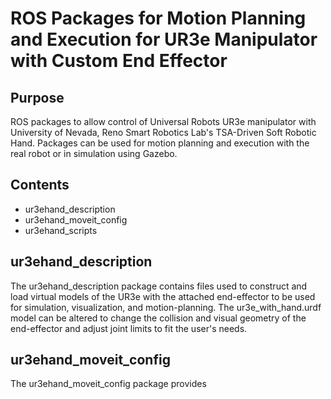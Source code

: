 # ROS Packages for Motion Planning and Execution for UR3e Manipulator with Custom End Effector

## Purpose
ROS packages to allow control of Universal Robots UR3e manipulator with University of Nevada, Reno Smart Robotics Lab's TSA-Driven Soft Robotic Hand. Packages can be used for motion planning and execution with the real robot or in simulation using Gazebo.

## Contents
* ur3ehand_description
* ur3ehand_moveit_config
* ur3ehand_scripts

## ur3ehand_description
The ur3ehand_description package contains files used to construct and load virtual models of the UR3e with the attached end-effector to be used for simulation, visualization, and motion-planning. The ur3e_with_hand.urdf model can be altered to change the collision and visual geometry of the end-effector and adjust joint limits to fit the user's needs.

## ur3ehand_moveit_config
The ur3ehand_moveit_config package provides 
